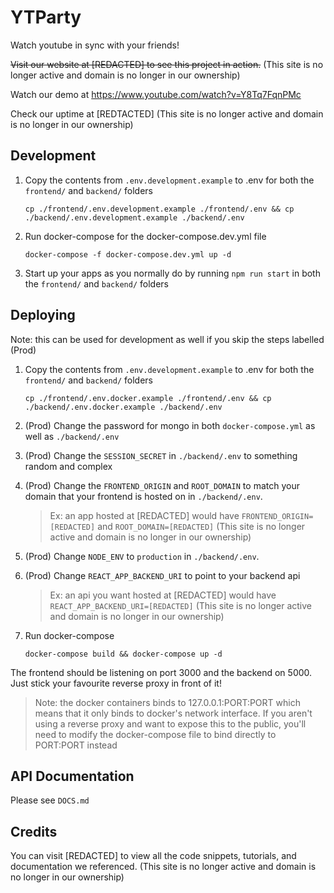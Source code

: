 # YTParty

Watch youtube in sync with your friends!

~~Visit our website at [REDACTED] to see this project in action.~~ (This site is no longer active and domain is no longer in our ownership)

Watch our demo at https://www.youtube.com/watch?v=Y8Tq7FqnPMc

Check our uptime at [REDTACTED] (This site is no longer active and domain is no longer in our ownership)

## Development

1. Copy the contents from `.env.development.example` to .env for both the `frontend/` and `backend/` folders

   `cp ./frontend/.env.development.example ./frontend/.env && cp ./backend/.env.development.example ./backend/.env`

1. Run docker-compose for the docker-compose.dev.yml file

   `docker-compose -f docker-compose.dev.yml up -d`

1. Start up your apps as you normally do by running `npm run start` in both the `frontend/` and `backend/` folders

## Deploying

Note: this can be used for development as well if you skip the steps labelled (Prod)

1. Copy the contents from `.env.development.example` to .env for both the `frontend/` and `backend/` folders

   `cp ./frontend/.env.docker.example ./frontend/.env && cp ./backend/.env.docker.example ./backend/.env`

1. (Prod) Change the password for mongo in both `docker-compose.yml` as well as `./backend/.env`

1. (Prod) Change the `SESSION_SECRET` in `./backend/.env` to something random and complex

1. (Prod) Change the `FRONTEND_ORIGIN` and `ROOT_DOMAIN` to match your domain that your frontend is hosted on in `./backend/.env`.

   > Ex: an app hosted at [REDACTED] would have `FRONTEND_ORIGIN=[REDACTED]` and `ROOT_DOMAIN=[REDACTED]` (This site is no longer active and domain is no longer in our ownership)

1. (Prod) Change `NODE_ENV` to `production` in `./backend/.env`.

1. (Prod) Change `REACT_APP_BACKEND_URI` to point to your backend api

   > Ex: an api you want hosted at [REDACTED] would have `REACT_APP_BACKEND_URI=[REDACTED]` (This site is no longer active and domain is no longer in our ownership)

1. Run docker-compose

   `docker-compose build && docker-compose up -d`

The frontend should be listening on port 3000 and the backend on 5000. Just stick your favourite reverse proxy in front of it!

> Note: the docker containers binds to 127.0.0.1:PORT:PORT which means that it only binds to docker's network interface. If you aren't using a reverse proxy and want to expose this to the public, you'll need to modify the docker-compose file to bind directly to PORT:PORT instead

## API Documentation

Please see `DOCS.md`

## Credits

You can visit [REDACTED] to view all the code snippets, tutorials, and documentation we referenced. (This site is no longer active and domain is no longer in our ownership)
